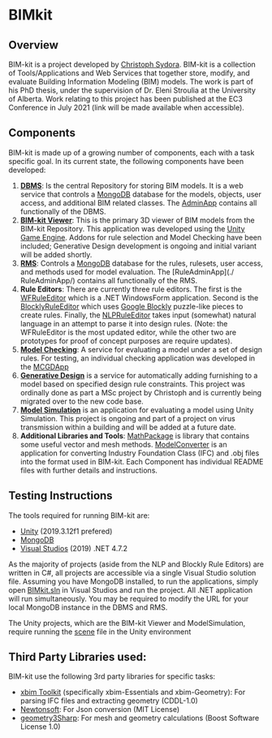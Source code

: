 # BIMkit
## Overview
BIM-kit is a project developed by [Christoph Sydora](https://www.csydora.ca). BIM-kit is a collection of Tools/Applications and Web Services that together store, modify, and evaluate Building Information Modeling (BIM) models. The work is part of his PhD thesis, under the supervision of Dr. Eleni Stroulia at the University of Alberta. Work relating to this project has been published at the EC3 Conference in July 2021 (link will be made available when accessible).
## Components
BIM-kit is made up of a growing number of components, each with a task specific goal. In its current state, the following components have been developed:
1.	[**DBMS**](./DBMS/): Is the central Repository for storing BIM models. It is a web service that controls a [MongoDB](https://www.mongodb.com/) database for the models, objects, user access, and additional BIM related classes. The [AdminApp](./AdminApp/) contains all functionally of the DBMS.
2.	[**BIM-kit Viewer**](./BIMkitViewer/): This is the primary 3D viewer of BIM models from the BIM-kit Repository. This application was developed using the [Unity Game Engine](https://unity.com/). Addons for rule selection and Model Checking have been included; Generative Design development is ongoing and initial variant will be added shortly.
3.	[**RMS**](./RMS/): Controls a [MongoDB](https://www.mongodb.com/) database for the rules, rulesets, user access, and methods used for model evaluation. The [RuleAdminApp](./ RuleAdminApp/) contains all functionally of the RMS.
4.	**Rule Editors**: There are currently three rule editors. The first is the [WFRuleEditor](./WFRuleEditor/) which is a .NET WindowsForm application. Second is the [BlocklyRuleEditor](./BlocklyRuleEditor/) which uses [Google Blockly](https://developers.google.com/blockly) puzzle-like pieces to create rules. Finally, the [NLPRuleEditor](./NLPRuleEditor/) takes input (somewhat) natural language in an attempt to parse it into design rules. (Note: the WFRuleEditor is the most updated editor, while the other two are prototypes for proof of concept purposes are require updates).
5.	[**Model Checking**](./ModelCheckService/): A service for evaluating a model under a set of design rules. For testing, an individual checking application was developed in the [MCGDApp](./MCGDApp/)
6.	[**Generative Design**](./GenerativeDesignService/) is a service for automatically adding furnishing to a model based on specified design rule constraints. This project was ordinally done as part a MSc project by Christoph and is currently being migrated over to the new code base.
7.	[**Model Simulation**](./ModelSimulation/) is an application for evaluating a model using Unity Simulation. This project is ongoing and part of a project on virus transmission within a building and will be added at a future date.
8.	**Additional Libraries and Tools**: [MathPackage](./MathPackage/) is library that contains some useful vector and mesh methods. [ModelConverter](./ModelConverter/) is an application for converting Industry Foundation Class (IFC) and .obj files into the format used in BIM-kit.
Each Component has individual README files with further details and instructions.
## Testing Instructions
The tools required for running BIM-kit are:
-	[Unity](https://unity.com/) (2019.3.12f1 prefered)
-	[MongoDB](https://www.mongodb.com/)
-	[Visual Studios](https://visualstudio.microsoft.com/downloads/) (2019) .NET 4.7.2

As the majority of projects (aside from the NLP and Blockly Rule Editors) are written in C#, all projects are accessible via a single Visual Studio solution file. Assuming you have MongoDB installed, to run the applications, simply open [BIMkit.sln](./BIMkit.sln) in Visual Studios and run the project. All .NET application will run simultaneously. You may be required to modify the URL for your local MongoDB instance in the DBMS and RMS.

The Unity projects, which are the BIM-kit Viewer and ModelSimulation, require running the [scene](./BIMkitViewer/Assets/Scenes/) file in the Unity environment

## Third Party Libraries used:
BIM-kit use the following 3rd party libraries for specific tasks:
- [xbim Toolkit](https://docs.xbim.net/) (specifically xbim-Essentials and xbim-Geometry): For parsing IFC files and extracting geometry (CDDL-1.0)
- [Newtonsoft](https://www.newtonsoft.com/json): For Json conversion (MIT License)
- [geometry3Sharp](https://github.com/gradientspace/geometry3Sharp): For mesh and geometry calculations (Boost Software License 1.0)
